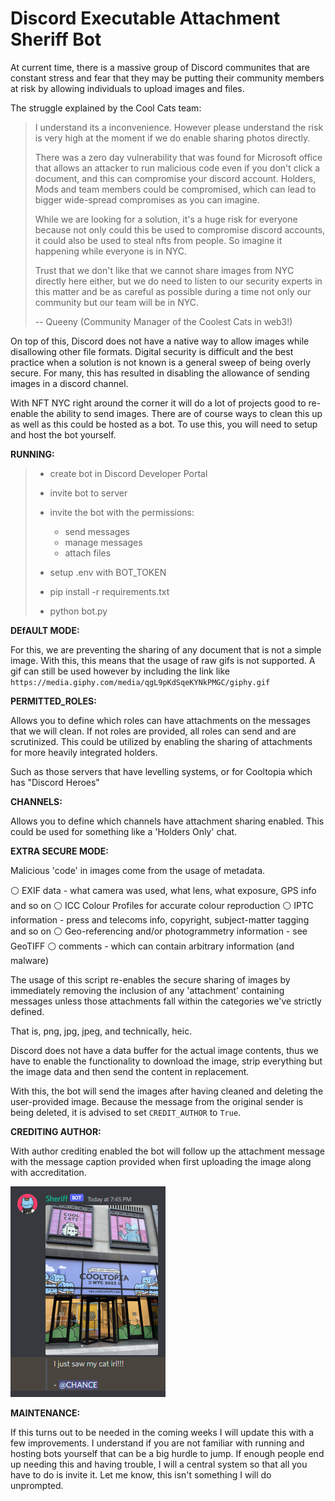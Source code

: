# Discord Executable Attachment Sheriff Bot 

At current time, there is a massive group of Discord communites that are constant stress and fear that they may be putting their community members at risk by allowing individuals to upload images and files.

The struggle explained by the Cool Cats team:

> I understand its a inconvenience. However please understand the risk is very high at the moment if we do enable sharing photos directly. 
> 
> There was a zero day vulnerability that was found for Microsoft office that allows an attacker to run malicious code even if you don't click a document, and this can compromise your discord account. Holders, Mods and team members could be compromised, which can lead to bigger wide-spread compromises as you can imagine. 
>
> While we are looking for a solution, it's a huge risk for everyone because not only could this be used to compromise discord accounts, it could also be used to steal nfts from people. So imagine it happening while everyone is in NYC. 
> 
> Trust that we don't like that we cannot share images from NYC directly here either, but we do need to listen to our security experts in this matter and be as careful as possible during a time not only our community but our team will be in NYC.
> 
> -- Queeny (Community Manager of the Coolest Cats in web3!)

On top of this, Discord does not have a native way to allow images while disallowing other file formats. Digital security is difficult and the best practice when a solution is not known is a general sweep of being overly secure. For many, this has resulted in disabling the allowance of sending images in a discord channel. 

With NFT NYC right around the corner it will do a lot of projects good to re-enable the ability to send images. There are of course ways to clean this up as well as this could be hosted as a bot. To use this, you will need to setup and host the bot yourself.

**RUNNING:**

> * create bot in Discord Developer Portal
> * invite bot to server
> * invite the bot with the permissions:
> 
>   * send messages
>   * manage messages
>   * attach files
> 
> * setup .env with BOT_TOKEN
> * pip install -r requirements.txt
> * python bot.py

**DEfAULT MODE:**

For this, we are preventing the sharing of any document that is not a simple image. With this, this means that the usage of raw gifs is not supported. A gif can still be used however by including the link like `https://media.giphy.com/media/qgL9pKdSqeKYNkPMGC/giphy.gif`

**PERMITTED_ROLES:**

Allows you to define which roles can have attachments on the messages that we will clean. If not roles are provided, all roles can send and are scrutinized. This could be utilized by enabling the sharing of attachments for more heavily integrated holders.

Such as those servers that have levelling systems, or for Cooltopia which has "Discord Heroes"

**CHANNELS:**

Allows you to define which channels have attachment sharing enabled. This could be used for something like a 'Holders Only' chat.

**EXTRA SECURE MODE:** 

Malicious 'code' in images come from the usage of metadata.

⚪ EXIF data - what camera was used, what lens, what exposure, GPS info and so on
⚪ ICC Colour Profiles for accurate colour reproduction
⚪ IPTC information - press and telecoms info, copyright, subject-matter tagging and so on
⚪ Geo-referencing and/or photogrammetry information - see GeoTIFF
⚪ comments - which can contain arbitrary information (and malware)

The usage of this script re-enables the secure sharing of images by immediately removing the inclusion of any 'attachment' containing messages unless those attachments fall within the categories we've strictly defined.

That is, png, jpg, jpeg, and technically, heic.

Discord does not have a data buffer for the actual image contents, thus we have to enable the functionality to download the image, strip everything but the image data and then send the content in replacement.

With this, the bot will send the images after having cleaned and deleting the user-provided image. Because the message from the original sender is being deleted, it is advised to set `CREDIT_AUTHOR` to `True`.

**CREDITING AUTHOR:**

With author crediting enabled the bot will follow up the attachment message with the message caption provided when first uploading the image along with accreditation.

![Author crediting example](author-crediting-example.png "What it looks like when using author crediting")

**MAINTENANCE:**

If this turns out to be needed in the coming weeks I will update this with a few improvements. I understand if you are not familiar with running and hosting bots yourself that can be a big hurdle to jump. If enough people end up needing this and having trouble, I will a central system so that all you have to do is invite it. Let me know, this isn't something I will do unprompted.